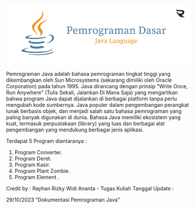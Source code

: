 ![Alt text](JAVA.png)

Pemrograman Java adalah bahasa pemrograman tingkat tinggi yang dikembangkan oleh Sun Microsystems (sekarang dimiliki oleh Oracle Corporation) pada tahun 1995. Java dirancang dengan prinsip "Write Once, Run Anywhere" (Tulis Sekali, Jalankan Di Mana Saja) yang mengartikan bahwa program Java dapat dijalankan di berbagai platform tanpa perlu mengubah kode sumbernya. Java populer dalam pengembangan perangkat lunak berbasis objek, dan menjadi salah satu bahasa pemrograman yang paling banyak digunakan di dunia. Bahasa Java memiliki ekosistem yang kuat, termasuk perpustakaan (library) yang luas dan berbagai alat pengembangan yang mendukung berbagai jenis aplikasi.

Terdapat 5 Program diantaranya :
1. Program Converter.
2. Program Deret.
3. Program Kasir.
4. Program Plant Zombie.
5. Program Element .

Credit by : Rayhan Rizky Widi Ananta - Tugas Kuliah
Tanggal Update :

29/10/2023 "Dokumentasi Pemrograman Java"





